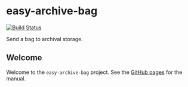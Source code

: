 easy-archive-bag
================
[![Build Status](https://travis-ci.org/DANS-KNAW/easy-archive-bag.svg?branch=master)](https://travis-ci.org/DANS-KNAW/easy-archive-bag)

Send a bag to archival storage.

Welcome
-------

Welcome to the `easy-archive-bag` project. See the [GitHub pages](https://dans-knaw.github.io/easy-archive-bag/) for the manual.
